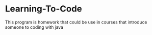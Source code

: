 # Learning-To-Code
This program is homework that could be use in courses that introduce someone to coding with java
